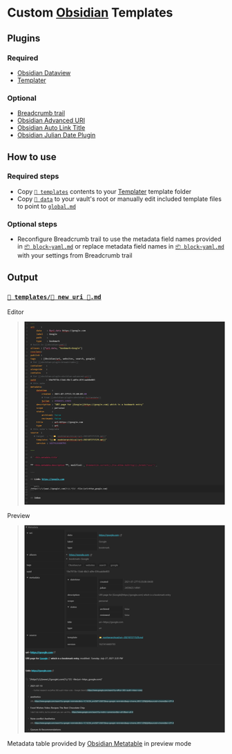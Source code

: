 # Custom [Obsidian](https://obsidian.md/) Templates

## Plugins

### Required

- [Obsidian Dataview](https://github.com/blacksmithgu/obsidian-dataview)
- [Templater](https://github.com/SilentVoid13/Templater)

### Optional

- [Breadcrumb trail](https://github.com/SkepticMystic/breadcrumbs)
- [Obsidian Advanced URI](https://github.com/Vinzent03/obsidian-advanced-uri)
- [Obsidian Auto Link Title](https://github.com/zolrath/obsidian-auto-link-title)
- [Obsidian Julian Date Plugin](https://github.com/THeK3nger/obsidian-juliandate)

## How to use

### Required steps

- Copy [`📁 templates`](%F0%9F%93%81%20templates) contents to your [Templater](https://github.com/SilentVoid13/Templater) template folder
- Copy [`📁 data`](%F0%9F%93%81%20data) to your vault's root or manually edit included template files to point to [`global.md`](%F0%9F%93%81%20data/global.md)

### Optional steps

- Reconfigure Breadcrumb trail to use the metadata field names provided in [`📦 block~yaml.md`](%F0%9F%93%81%20templates/%F0%9F%93%A6%20block~yaml.md) or replace metadata field names in [`📦 block~yaml.md`](%F0%9F%93%81%20templates/%F0%9F%93%A6%20block~yaml.md) with your settings from Breadcrumb trail

## Output

### [`📁 templates/📄 new uri 🔗.md`](%F0%9F%93%81%20templates/%F0%9F%93%84%20new%20uri%20%F0%9F%94%97.md)

Editor

> ![Pasted image 20210727154501.png](%F0%9F%93%8E%20attachments/Pasted%20image%2020210727154501.png)

Preview

> ![Pasted image 20210727155750.png](%F0%9F%93%8E%20attachments/Pasted%20image%2020210727155750.png)

Metadata table provided by [Obsidian Metatable](https://github.com/arnau/obsidian-metatable) in preview mode
